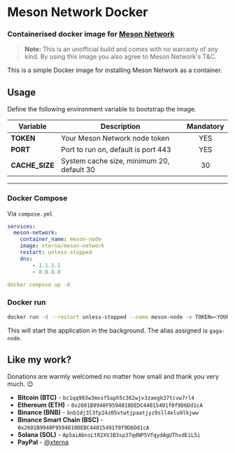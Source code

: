 # Meson Network Docker

### Containerised docker image for [Meson Network](https://https://www.meson.network)

>**Note:** This is an unofficial build and comes with no warranty of any kind. By using this image you also agree to Meson Network's T&C.

This is a simple Docker image for installing Meson Network as a container.

## Usage
Define the following environment variable to bootstrap the image.

Variable | Description | Mandatory |
| --- | --- | :---: |
| **TOKEN**      | Your Meson Network node token             | YES |
| **PORT**       | Port to run on, default is port 443       | YES |
| **CACHE_SIZE** | System cache size, minimum 20, default 30 | 30 |

---
### Docker Compose
Via `compose.yml`
```yaml
services:
  meson-network:
    container_name: meson-node
    image: xterna/meson-network
    restart: unless-stopped
    dns:
        - 1.1.1.1
        - 8.8.8.8
```
```yaml
docker compose up -d
```

### Docker run
```sh
docker run -d --restart unless-stopped --name meson-node -e TOKEN=<YOUR_TOKEN> -e PORT=443 -e CACHE_SIZE=30 xterna/meson-network
```
This will start the application in the background. The alias assigned is `gaga-node`.

## Like my work?
Donations are warmly welcomed no matter how small and thank you very much. 😌
- **Bitcoin (BTC)** - `bc1qq993w3mxsf5aph5c362wjv3zaegk37tcvw7rl4`
- **Ethereum (ETH)** - `0x2601B9940F9594810DEDC44015491f0f9D6Dd1cA`
- **Binance (BNB)** - `bnb1dj3l3fp24z05vtwtjpaatjyz9sll4elu9lkjww`
- **Binance Smart Chain (BSC)** - `0x2601B9940F9594810DEDC44015491f0f9D6Dd1cA`
- **Solana (SOL)** - `Ap5aiAbnsLtR2XVJB3sp37qdNP5VfqydAgUThvdEiL5i`
- **PayPal** - [@xterna](https://paypal.me/xterna)
